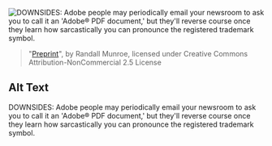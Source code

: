 ![DOWNSIDES: Adobe people may periodically email your newsroom to ask you to call it an 'Adobe® PDF document,' but they'll reverse course once they learn how sarcastically you can pronounce the registered trademark symbol.](https://imgs.xkcd.com/comics/preprint.png)
> "[Preprint](https://xkcd.com/2304/)", by Randall Munroe, licensed under Creative Commons Attribution-NonCommercial 2.5 License

## Alt Text
DOWNSIDES: Adobe people may periodically email your newsroom to ask you to call it an 'Adobe® PDF document,' but they'll reverse course once they learn how sarcastically you can pronounce the registered trademark symbol.

